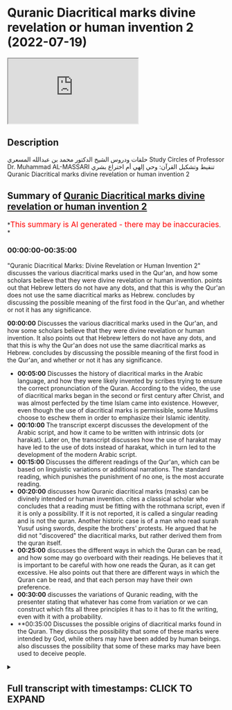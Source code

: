 # Quranic Diacritical marks divine revelation or human invention 2 (2022-07-19)

<iframe loading='lazy' allow='autoplay' src='https://www.youtube.com/embed/V5VUEi_us-c'></iframe>

## Description

حلقات ودروس الشيخ الدكتور محمد بن عبدالله المسعري
Study Circles of Professor Dr. Muhammad AL-MASSARI
تنقيط وتشكيل القرآن: وحي إلهي أم اختراع بشري
Quranic Diacritical marks divine revelation or human invention 2

## Summary of [Quranic Diacritical marks divine revelation or human invention 2](https://www.youtube.com/watch?v=V5VUEi_us-c)

*<span style="color:red; font-size:125%">This summary is AI generated - there may be inaccuracies</span>. *

### <a onclick="modifyYTiframeseektime('0')">00:00:00-00:35:00</a>

 "Quranic Diacritical Marks: Divine Revelation or Human Invention 2" discusses the various diacritical marks used in the Qur'an, and how some scholars believe that they were divine revelation or human invention.  points out that Hebrew letters do not have any dots, and that this is why the Qur'an does not use the same diacritical marks as Hebrew.  concludes by discussing the possible meaning of the first food in the Qur'an, and whether or not it has any significance.

**<a onclick="modifyYTiframeseektime('0')">00:00:00</a>** Discusses the various diacritical marks used in the Qur'an, and how some scholars believe that they were divine revelation or human invention. It also points out that Hebrew letters do not have any dots, and that this is why the Qur'an does not use the same diacritical marks as Hebrew.  concludes by discussing the possible meaning of the first food in the Qur'an, and whether or not it has any significance.

* **<a onclick="modifyYTiframeseektime('300')">00:05:00</a>** Discusses the history of diacritical marks in the Arabic language, and how they were likely invented by scribes trying to ensure the correct pronunciation of the Quran. According to the video, the use of diacritical marks began in the second or first century after Christ, and was almost perfected by the time Islam came into existence. However, even though the use of diacritical marks is permissible, some Muslims choose to eschew them in order to emphasize their Islamic identity.
* **<a onclick="modifyYTiframeseektime('600')">00:10:00</a>** The transcript excerpt discusses the development of the Arabic script, and how it came to be written with intrinsic dots (or harakat). Later on, the transcript discusses how the use of harakat may have led to the use of dots instead of harakat, which in turn led to the development of the modern Arabic script.
* **<a onclick="modifyYTiframeseektime('900')">00:15:00</a>** Discusses the different readings of the Qur'an, which can be based on linguistic variations or additional narrations. The standard reading, which punishes the punishment of no one, is the most accurate reading.
* **<a onclick="modifyYTiframeseektime('1200')">00:20:00</a>** discusses how Quranic diacritical marks (masks) can be divinely intended or human invention.  cites a classical scholar who concludes that a reading must be fitting with the rothmana script, even if it is only a possibility. If it is not reported, it is called a singular reading and is not the quran. Another historic case is of a man who read surah Yusuf using swords, despite the brothers' protests. He argued that he did not "discovered" the diacritical marks, but rather derived them from the quran itself.
* **<a onclick="modifyYTiframeseektime('1500')">00:25:00</a>** discusses the different ways in which the Quran can be read, and how some may go overboard with their readings. He believes that it is important to be careful with how one reads the Quran, as it can get excessive. He also points out that there are different ways in which the Quran can be read, and that each person may have their own preference.
* **<a onclick="modifyYTiframeseektime('1800')">00:30:00</a>** discusses the variations of Quranic reading, with the presenter stating that whatever has come from variation or we can construct which fits all three principles it has to it has to fit the writing, even with it with a probability.
* **<a onclick="modifyYTiframeseektime('2100')">00:35:00</a> Discusses the possible origins of diacritical marks found in the Quran. They discuss the possibility that some of these marks were intended by God, while others may have been added by human beings. also discusses the possibility that some of these marks may have been used to deceive people.

<details><summary><h2>Full transcript with timestamps: CLICK TO EXPAND</h2></summary>

<a onclick="modifyYTiframeseektime('0')">0:00:00</a> Music  
<a onclick="modifyYTiframeseektime('25')">0:00:25</a> all in a place where it shows you here  
<a onclick="modifyYTiframeseektime('26')">0:00:26</a> you may doubt if so if that caligra is  
<a onclick="modifyYTiframeseektime('28')">0:00:28</a> not good they're writing you may say  
<a onclick="modifyYTiframeseektime('29')">0:00:29</a> it's malu whatever after that  
<a onclick="modifyYTiframeseektime('31')">0:00:31</a> it comes you are just a human like us  
<a onclick="modifyYTiframeseektime('35')">0:00:35</a> doesn't make any sense malu will incline  
<a onclick="modifyYTiframeseektime('37')">0:00:37</a> no no they said kalu it must be kalu you  
<a onclick="modifyYTiframeseektime('40')">0:00:40</a> see what i mean but if you do it in one  
<a onclick="modifyYTiframeseektime('42')">0:00:42</a> by one  
<a onclick="modifyYTiframeseektime('44')">0:00:44</a> is unstable so those who doubted or  
<a onclick="modifyYTiframeseektime('47')">0:00:47</a> regarded as a doubtful point i would say  
<a onclick="modifyYTiframeseektime('49')">0:00:49</a> look at it from both angles  
<a onclick="modifyYTiframeseektime('52')">0:00:52</a> or all angles you will see it is more  
<a onclick="modifyYTiframeseektime('54')">0:00:54</a> supportive for the divine origin or  
<a onclick="modifyYTiframeseektime('56')">0:00:56</a> maybe a corroborated much more than from  
<a onclick="modifyYTiframeseektime('58')">0:00:58</a> the other side for the other side from  
<a onclick="modifyYTiframeseektime('60')">0:01:00</a> muhammad or from the subconscious or  
<a onclick="modifyYTiframeseektime('62')">0:01:02</a> from the devil does not make any sense  
<a onclick="modifyYTiframeseektime('66')">0:01:06</a> does not make any any any sense because  
<a onclick="modifyYTiframeseektime('68')">0:01:08</a> of these entities they're not capable of  
<a onclick="modifyYTiframeseektime('71')">0:01:11</a> having all of these capabilities by  
<a onclick="modifyYTiframeseektime('72')">0:01:12</a> necessity by definition otherwise unless  
<a onclick="modifyYTiframeseektime('75')">0:01:15</a> we unless we can ask by the way this is  
<a onclick="modifyYTiframeseektime('77')">0:01:17</a> a theory that is a is a degradation by  
<a onclick="modifyYTiframeseektime('79')">0:01:19</a> the devil is widespread in some  
<a onclick="modifyYTiframeseektime('81')">0:01:21</a> christian scholar and is very famously  
<a onclick="modifyYTiframeseektime('83')">0:01:23</a> attributed in recent times to the  
<a onclick="modifyYTiframeseektime('85')">0:01:25</a> grandfather of the bush  
<a onclick="modifyYTiframeseektime('87')">0:01:27</a> i said if but if the devil is capable of  
<a onclick="modifyYTiframeseektime('90')">0:01:30</a> such such a thing that he has divine  
<a onclick="modifyYTiframeseektime('92')">0:01:32</a> powers then we are back to the uh to the  
<a onclick="modifyYTiframeseektime('95')">0:01:35</a> marconi or marshawn and heresy that that  
<a onclick="modifyYTiframeseektime('99')">0:01:39</a> god has has to appease the devil by  
<a onclick="modifyYTiframeseektime('101')">0:01:41</a> sacrifices on sun is an equal power to  
<a onclick="modifyYTiframeseektime('103')">0:01:43</a> god well we are out of monetism into  
<a onclick="modifyYTiframeseektime('105')">0:01:45</a> dualism and then we have to refute that  
<a onclick="modifyYTiframeseektime('107')">0:01:47</a> obviously on absolutely national russian  
<a onclick="modifyYTiframeseektime('109')">0:01:49</a> grounds so it it leads to its  
<a onclick="modifyYTiframeseektime('111')">0:01:51</a> contradiction and never-ending problems  
<a onclick="modifyYTiframeseektime('114')">0:01:54</a> you so you try to solve the problem  
<a onclick="modifyYTiframeseektime('115')">0:01:55</a> muhammad  
<a onclick="modifyYTiframeseektime('116')">0:01:56</a> for the grandfather of bush by going and  
<a onclick="modifyYTiframeseektime('119')">0:01:59</a> making a problem for the whole  
<a onclick="modifyYTiframeseektime('121')">0:02:01</a> reality and existence but by making a  
<a onclick="modifyYTiframeseektime('124')">0:02:04</a> devil which is equal in power to allah  
<a onclick="modifyYTiframeseektime('128')">0:02:08</a> manifestly observed  
<a onclick="modifyYTiframeseektime('129')">0:02:09</a> which has been obviously designed by  
<a onclick="modifyYTiframeseektime('131')">0:02:11</a> christians since every time she consists  
<a onclick="modifyYTiframeseektime('133')">0:02:13</a> rationally impossible cannot be  
<a onclick="modifyYTiframeseektime('134')">0:02:14</a> conceived  
<a onclick="modifyYTiframeseektime('136')">0:02:16</a> and that's the reason they gave up the  
<a onclick="modifyYTiframeseektime('138')">0:02:18</a> theory for that and  
<a onclick="modifyYTiframeseektime('139')">0:02:19</a> they claimed that because of divine  
<a onclick="modifyYTiframeseektime('141')">0:02:21</a> justice they said there's a necessity to  
<a onclick="modifyYTiframeseektime('143')">0:02:23</a> shed blood to forgive the uh  
<a onclick="modifyYTiframeseektime('145')">0:02:25</a> and to overcome adaptation  
<a onclick="modifyYTiframeseektime('147')">0:02:27</a> not not because to obviously penetrate  
<a onclick="modifyYTiframeseektime('149')">0:02:29</a> the devil and each other all this is all  
<a onclick="modifyYTiframeseektime('151')">0:02:31</a> these inner views have been abolished  
<a onclick="modifyYTiframeseektime('153')">0:02:33</a> and gone because they are impossible  
<a onclick="modifyYTiframeseektime('154')">0:02:34</a> they are actually very contradictory  
<a onclick="modifyYTiframeseektime('157')">0:02:37</a> so i'm not arguing now for the divine  
<a onclick="modifyYTiframeseektime('160')">0:02:40</a> origin for not even  
<a onclick="modifyYTiframeseektime('162')">0:02:42</a> giving one hypothesis and the result and  
<a onclick="modifyYTiframeseektime('163')">0:02:43</a> they said feedback of the hypothesis to  
<a onclick="modifyYTiframeseektime('165')">0:02:45</a> the result and see if it works  
<a onclick="modifyYTiframeseektime('168')">0:02:48</a> in a coherent way so that is  
<a onclick="modifyYTiframeseektime('170')">0:02:50</a> the dotting of the letters  
<a onclick="modifyYTiframeseektime('173')">0:02:53</a> now  
<a onclick="modifyYTiframeseektime('174')">0:02:54</a> what what makes sense about these  
<a onclick="modifyYTiframeseektime('176')">0:02:56</a> various narratives say the first word  
<a onclick="modifyYTiframeseektime('179')">0:02:59</a> etc  
<a onclick="modifyYTiframeseektime('183')">0:03:03</a> and it seems to be from the context  
<a onclick="modifyYTiframeseektime('186')">0:03:06</a> it seems to be they mean tashkir  
<a onclick="modifyYTiframeseektime('191')">0:03:11</a> the reason for that most likely and  
<a onclick="modifyYTiframeseektime('193')">0:03:13</a> there's even a narration but i have to  
<a onclick="modifyYTiframeseektime('195')">0:03:15</a> verify it i did not study that issue at  
<a onclick="modifyYTiframeseektime('197')">0:03:17</a> that point specifically in much more  
<a onclick="modifyYTiframeseektime('199')">0:03:19</a> detail  
<a onclick="modifyYTiframeseektime('203')">0:03:23</a> but people who are concerned with these  
<a onclick="modifyYTiframeseektime('205')">0:03:25</a> studies should go back to it some  
<a onclick="modifyYTiframeseektime('207')">0:03:27</a> there's even some narration if i'm not  
<a onclick="modifyYTiframeseektime('209')">0:03:29</a> mistaken if i'm political i know don't  
<a onclick="modifyYTiframeseektime('211')">0:03:31</a> take me on that and that even obeying  
<a onclick="modifyYTiframeseektime('213')">0:03:33</a> the cow started doting the poor eye  
<a onclick="modifyYTiframeseektime('216')">0:03:36</a> what is the origin of that nothing  
<a onclick="modifyYTiframeseektime('219')">0:03:39</a> so again  
<a onclick="modifyYTiframeseektime('221')">0:03:41</a> there's no doubt  
<a onclick="modifyYTiframeseektime('224')">0:03:44</a> so we excluded the dots of the of the  
<a onclick="modifyYTiframeseektime('226')">0:03:46</a> letters we know what is that  
<a onclick="modifyYTiframeseektime('229')">0:03:49</a> so what's the meaning of the first food  
<a onclick="modifyYTiframeseektime('230')">0:03:50</a> in the quran  
<a onclick="modifyYTiframeseektime('231')">0:03:51</a> and possibly away in the club  
<a onclick="modifyYTiframeseektime('235')">0:03:55</a> i think people have overlooked  
<a onclick="modifyYTiframeseektime('238')">0:03:58</a> the following facts first of all  
<a onclick="modifyYTiframeseektime('241')">0:04:01</a> hebrew the letters do not have any dots  
<a onclick="modifyYTiframeseektime('243')">0:04:03</a> for their own they say so  
<a onclick="modifyYTiframeseektime('245')">0:04:05</a> so but they don't have tashki because  
<a onclick="modifyYTiframeseektime('247')">0:04:07</a> they don't have the small the short  
<a onclick="modifyYTiframeseektime('249')">0:04:09</a> vowels they have the long words like  
<a onclick="modifyYTiframeseektime('250')">0:04:10</a> arabic alif wow yeah the long ones  
<a onclick="modifyYTiframeseektime('254')">0:04:14</a> so you have mal but you have don't have  
<a onclick="modifyYTiframeseektime('256')">0:04:16</a> mal so if what you write in english m a  
<a onclick="modifyYTiframeseektime('259')">0:04:19</a> a l or a with a with a cross on top of  
<a onclick="modifyYTiframeseektime('262')">0:04:22</a> it in the case of phonetic writing  
<a onclick="modifyYTiframeseektime('264')">0:04:24</a> along a  
<a onclick="modifyYTiframeseektime('265')">0:04:25</a> the short a is not it's  
<a onclick="modifyYTiframeseektime('278')">0:04:38</a> we don't know what's it  
<a onclick="modifyYTiframeseektime('282')">0:04:42</a> and hebrew was protected over the  
<a onclick="modifyYTiframeseektime('284')">0:04:44</a> tradition already over centuries and  
<a onclick="modifyYTiframeseektime('286')">0:04:46</a> millennia  
<a onclick="modifyYTiframeseektime('288')">0:04:48</a> hopefully quite well and there's no  
<a onclick="modifyYTiframeseektime('290')">0:04:50</a> reason to doubt that has been protected  
<a onclick="modifyYTiframeseektime('291')">0:04:51</a> reasonably way over history but then  
<a onclick="modifyYTiframeseektime('295')">0:04:55</a> after the catastrophe over there being  
<a onclick="modifyYTiframeseektime('297')">0:04:57</a> expelled from palestine after the  
<a onclick="modifyYTiframeseektime('299')">0:04:59</a> rebellion of the balka and the time of  
<a onclick="modifyYTiframeseektime('301')">0:05:01</a> hadrian specifically but before that  
<a onclick="modifyYTiframeseektime('303')">0:05:03</a> especially in that one  
<a onclick="modifyYTiframeseektime('307')">0:05:07</a> they felt the need  
<a onclick="modifyYTiframeseektime('309')">0:05:09</a> even the catastrophe really in time of  
<a onclick="modifyYTiframeseektime('311')">0:05:11</a> the mukha nasa was not that because many  
<a onclick="modifyYTiframeseektime('313')">0:05:13</a> people remained in palestine and the one  
<a onclick="modifyYTiframeseektime('315')">0:05:15</a> went to and then uh taken by the boko  
<a onclick="modifyYTiframeseektime('317')">0:05:17</a> haram  
<a onclick="modifyYTiframeseektime('318')">0:05:18</a> sufficiently in number that they could  
<a onclick="modifyYTiframeseektime('320')">0:05:20</a> even keep the language and keep the  
<a onclick="modifyYTiframeseektime('322')">0:05:22</a> pronunciation correctly over time  
<a onclick="modifyYTiframeseektime('324')">0:05:24</a> but that one the scattering from the  
<a onclick="modifyYTiframeseektime('326')">0:05:26</a> destruction of from hadrian was so  
<a onclick="modifyYTiframeseektime('328')">0:05:28</a> massive and also the times have changed  
<a onclick="modifyYTiframeseektime('331')">0:05:31</a> so much and the overwhelming power of  
<a onclick="modifyYTiframeseektime('333')">0:05:33</a> the roman empire and also the spreading  
<a onclick="modifyYTiframeseektime('336')">0:05:36</a> of christianity all of these things in a  
<a onclick="modifyYTiframeseektime('338')">0:05:38</a> complicated way  
<a onclick="modifyYTiframeseektime('340')">0:05:40</a> is  
<a onclick="modifyYTiframeseektime('341')">0:05:41</a> move the the scribes to  
<a onclick="modifyYTiframeseektime('344')">0:05:44</a> try to invent something  
<a onclick="modifyYTiframeseektime('346')">0:05:46</a> to  
<a onclick="modifyYTiframeseektime('348')">0:05:48</a> to make sure that the pronunciation is  
<a onclick="modifyYTiframeseektime('350')">0:05:50</a> correct  
<a onclick="modifyYTiframeseektime('351')">0:05:51</a> and then they did that that skill was  
<a onclick="modifyYTiframeseektime('353')">0:05:53</a> done in form of dots you can check now  
<a onclick="modifyYTiframeseektime('355')">0:05:55</a> any any old testament  
<a onclick="modifyYTiframeseektime('357')">0:05:57</a> uh heavy old testament  
<a onclick="modifyYTiframeseektime('359')">0:05:59</a> and you will see beside the the known  
<a onclick="modifyYTiframeseektime('362')">0:06:02</a> hebrew letters we can check in the  
<a onclick="modifyYTiframeseektime('364')">0:06:04</a> internet how their shape  
<a onclick="modifyYTiframeseektime('366')">0:06:06</a> their appearance they have dots on top  
<a onclick="modifyYTiframeseektime('368')">0:06:08</a> of them and bottom of them etcetera two  
<a onclick="modifyYTiframeseektime('370')">0:06:10</a> dots one dot three dots up down in the  
<a onclick="modifyYTiframeseektime('372')">0:06:12</a> triangular form and so on  
<a onclick="modifyYTiframeseektime('374')">0:06:14</a> these are the tashkeel so that skill was  
<a onclick="modifyYTiframeseektime('377')">0:06:17</a> dotting  
<a onclick="modifyYTiframeseektime('379')">0:06:19</a> that if he was nothing  
<a onclick="modifyYTiframeseektime('383')">0:06:23</a> my hypothesis now which has to be enough  
<a onclick="modifyYTiframeseektime('385')">0:06:25</a> to do some historical scrutiny if the  
<a onclick="modifyYTiframeseektime('388')">0:06:28</a> narration that obamacare is the one who  
<a onclick="modifyYTiframeseektime('390')">0:06:30</a> first taught them was five  
<a onclick="modifyYTiframeseektime('393')">0:06:33</a> even if that's not the case  
<a onclick="modifyYTiframeseektime('398')">0:06:38</a> in the case of being the first to  
<a onclick="modifyYTiframeseektime('400')">0:06:40</a> dramatically some subject some cream  
<a onclick="modifyYTiframeseektime('404')">0:06:44</a> and there are some some stories about  
<a onclick="modifyYTiframeseektime('405')">0:06:45</a> the the forms of dragon from kabu she's  
<a onclick="modifyYTiframeseektime('408')">0:06:48</a> having this daughting and so on  
<a onclick="modifyYTiframeseektime('411')">0:06:51</a> away in the quran before he became  
<a onclick="modifyYTiframeseektime('413')">0:06:53</a> muslim he became after battle he did not  
<a onclick="modifyYTiframeseektime('415')">0:06:55</a> catch mother but he became muslim before  
<a onclick="modifyYTiframeseektime('418')">0:06:58</a> and became the my main quran  
<a onclick="modifyYTiframeseektime('423')">0:07:03</a> was a jewish scholar and he was a high  
<a onclick="modifyYTiframeseektime('425')">0:07:05</a> level of scholarship  
<a onclick="modifyYTiframeseektime('430')">0:07:10</a> at that time already the thing by the  
<a onclick="modifyYTiframeseektime('432')">0:07:12</a> way the the jews i just mentioned a few  
<a onclick="modifyYTiframeseektime('434')">0:07:14</a> minutes ago  
<a onclick="modifyYTiframeseektime('435')">0:07:15</a> started like say in the  
<a onclick="modifyYTiframeseektime('437')">0:07:17</a> second maybe first century after  
<a onclick="modifyYTiframeseektime('439')">0:07:19</a> christ's second century and was almost  
<a onclick="modifyYTiframeseektime('442')">0:07:22</a> perfected maybe 200 300 after christ so  
<a onclick="modifyYTiframeseektime('445')">0:07:25</a> when islam came it was perfect it was  
<a onclick="modifyYTiframeseektime('448')">0:07:28</a> established technology  
<a onclick="modifyYTiframeseektime('451')">0:07:31</a> and almost certainly  
<a onclick="modifyYTiframeseektime('454')">0:07:34</a> did  
<a onclick="modifyYTiframeseektime('456')">0:07:36</a> they they did master that like any other  
<a onclick="modifyYTiframeseektime('459')">0:07:39</a> uh or went through the jewish madras and  
<a onclick="modifyYTiframeseektime('462')">0:07:42</a> he definitely went through the joke with  
<a onclick="modifyYTiframeseektime('463')">0:07:43</a> us there's no doubt that he went through  
<a onclick="modifyYTiframeseektime('465')">0:07:45</a> that even as she delivered scholarship  
<a onclick="modifyYTiframeseektime('467')">0:07:47</a> there's no doubt  
<a onclick="modifyYTiframeseektime('471')">0:07:51</a> so if he is the one who started that  
<a onclick="modifyYTiframeseektime('473')">0:07:53</a> then he must have said oh  
<a onclick="modifyYTiframeseektime('476')">0:07:56</a> there may be some people who are not as  
<a onclick="modifyYTiframeseektime('478')">0:07:58</a> good in arabic and under and then the  
<a onclick="modifyYTiframeseektime('480')">0:08:00</a> probable pronunciation let me not at  
<a onclick="modifyYTiframeseektime('482')">0:08:02</a> least my copy so it is the proper  
<a onclick="modifyYTiframeseektime('484')">0:08:04</a> conversation as i heard and i received  
<a onclick="modifyYTiframeseektime('486')">0:08:06</a> from  
<a onclick="modifyYTiframeseektime('487')">0:08:07</a> and repeated to him  
<a onclick="modifyYTiframeseektime('489')">0:08:09</a> or at least the version i repeated him  
<a onclick="modifyYTiframeseektime('491')">0:08:11</a> so he dotted it in that sense  
<a onclick="modifyYTiframeseektime('493')">0:08:13</a> meaning tashkeen using dots  
<a onclick="modifyYTiframeseektime('496')">0:08:16</a> the hebrew styles  
<a onclick="modifyYTiframeseektime('499')">0:08:19</a> some people say you know it is actually  
<a onclick="modifyYTiframeseektime('500')">0:08:20</a> later  
<a onclick="modifyYTiframeseektime('501')">0:08:21</a> and also we have the problems that later  
<a onclick="modifyYTiframeseektime('504')">0:08:24</a> maybe  
<a onclick="modifyYTiframeseektime('512')">0:08:32</a> some people  
<a onclick="modifyYTiframeseektime('513')">0:08:33</a> obviously they're trying to attribute  
<a onclick="modifyYTiframeseektime('515')">0:08:35</a> some some  
<a onclick="modifyYTiframeseektime('516')">0:08:36</a> some virtues or judge who doesn't  
<a onclick="modifyYTiframeseektime('518')">0:08:38</a> deserve maybe he he tried to  
<a onclick="modifyYTiframeseektime('522')">0:08:42</a> to make his his  
<a onclick="modifyYTiframeseektime('523')">0:08:43</a> his image nicer by claiming  
<a onclick="modifyYTiframeseektime('526')">0:08:46</a> as we know all tires like look at that  
<a onclick="modifyYTiframeseektime('528')">0:08:48</a> time  
<a onclick="modifyYTiframeseektime('529')">0:08:49</a> attire  
<a onclick="modifyYTiframeseektime('530')">0:08:50</a> and that and the enemy of islam and  
<a onclick="modifyYTiframeseektime('532')">0:08:52</a> muslim like  
<a onclick="modifyYTiframeseektime('533')">0:08:53</a> establishing the  
<a onclick="modifyYTiframeseektime('534')">0:08:54</a> king fahad  
<a onclick="modifyYTiframeseektime('536')">0:08:56</a> quran center in madina which produces  
<a onclick="modifyYTiframeseektime('538')">0:08:58</a> and prince  
<a onclick="modifyYTiframeseektime('540')">0:09:00</a> the most marvelous and beautifully  
<a onclick="modifyYTiframeseektime('541')">0:09:01</a> printed quran  
<a onclick="modifyYTiframeseektime('543')">0:09:03</a> that does not mean  
<a onclick="modifyYTiframeseektime('544')">0:09:04</a> believes in the quran  
<a onclick="modifyYTiframeseektime('550')">0:09:10</a> you have to present yourself to the  
<a onclick="modifyYTiframeseektime('552')">0:09:12</a> public as a pious one answer and give  
<a onclick="modifyYTiframeseektime('554')">0:09:14</a> yourself some some some islamic color  
<a onclick="modifyYTiframeseektime('557')">0:09:17</a> even if you are a tyrant  
<a onclick="modifyYTiframeseektime('559')">0:09:19</a> yeah it's not to be excluded i wouldn't  
<a onclick="modifyYTiframeseektime('561')">0:09:21</a> regard it as a really a world shuttling  
<a onclick="modifyYTiframeseektime('563')">0:09:23</a> uh problem if the hajjaj also the one  
<a onclick="modifyYTiframeseektime('566')">0:09:26</a> who was started or tried to  
<a onclick="modifyYTiframeseektime('568')">0:09:28</a> to make doting universal  
<a onclick="modifyYTiframeseektime('571')">0:09:31</a> so what is meaning from that time  
<a onclick="modifyYTiframeseektime('574')">0:09:34</a> who died in the late time of mine like a  
<a onclick="modifyYTiframeseektime('576')">0:09:36</a> year 32 until the time this happened  
<a onclick="modifyYTiframeseektime('579')">0:09:39</a> after hajjaj like the year hundreds of  
<a onclick="modifyYTiframeseektime('581')">0:09:41</a> the 70 years what is the doting mean i  
<a onclick="modifyYTiframeseektime('584')">0:09:44</a> would say most likely it meaning dotting  
<a onclick="modifyYTiframeseektime('586')">0:09:46</a> tashkeel in form of dots most likely in  
<a onclick="modifyYTiframeseektime('588')">0:09:48</a> in imported from the jews which is  
<a onclick="modifyYTiframeseektime('590')">0:09:50</a> perfectly fine people have perfected a  
<a onclick="modifyYTiframeseektime('593')">0:09:53</a> technique  
<a onclick="modifyYTiframeseektime('594')">0:09:54</a> and the language is similar to arabic  
<a onclick="modifyYTiframeseektime('595')">0:09:55</a> and they don't have they have they have  
<a onclick="modifyYTiframeseektime('597')">0:09:57</a> the usual harakat or arabic they have  
<a onclick="modifyYTiframeseektime('600')">0:10:00</a> them  
<a onclick="modifyYTiframeseektime('602')">0:10:02</a> unfortunately or maybe fortunately they  
<a onclick="modifyYTiframeseektime('604')">0:10:04</a> don't have these uh these uh these uh  
<a onclick="modifyYTiframeseektime('607')">0:10:07</a> that that's essentially what we have in  
<a onclick="modifyYTiframeseektime('609')">0:10:09</a> english uh we have in english a little  
<a onclick="modifyYTiframeseektime('611')">0:10:11</a> bit more we have the light a  
<a onclick="modifyYTiframeseektime('613')">0:10:13</a> men  
<a onclick="modifyYTiframeseektime('614')">0:10:14</a> we have men we have men we have man we  
<a onclick="modifyYTiframeseektime('616')">0:10:16</a> have one  
<a onclick="modifyYTiframeseektime('630')">0:10:30</a> may have something like that but anyway  
<a onclick="modifyYTiframeseektime('632')">0:10:32</a> at that time  
<a onclick="modifyYTiframeseektime('633')">0:10:33</a> they have  
<a onclick="modifyYTiframeseektime('634')">0:10:34</a> essentially the same tashkeep  
<a onclick="modifyYTiframeseektime('636')">0:10:36</a> either  
<a onclick="modifyYTiframeseektime('639')">0:10:39</a> the main castle although some  
<a onclick="modifyYTiframeseektime('641')">0:10:41</a> pronunciation and some tribes sometimes  
<a onclick="modifyYTiframeseektime('643')">0:10:43</a> make a difference between the main  
<a onclick="modifyYTiframeseektime('645')">0:10:45</a> customer and the half kaswa like men and  
<a onclick="modifyYTiframeseektime('647')">0:10:47</a> men or something like that but this is a  
<a onclick="modifyYTiframeseektime('649')">0:10:49</a> minor value and this is you see also in  
<a onclick="modifyYTiframeseektime('651')">0:10:51</a> the quran reading in the alif we have  
<a onclick="modifyYTiframeseektime('654')">0:10:54</a> for example uh  
<a onclick="modifyYTiframeseektime('656')">0:10:56</a> you have in the reading of verse you  
<a onclick="modifyYTiframeseektime('657')">0:10:57</a> have for example you have for example uh  
<a onclick="modifyYTiframeseektime('660')">0:11:00</a> in places uh you say for example  
<a onclick="modifyYTiframeseektime('663')">0:11:03</a> and have some reading about things  
<a onclick="modifyYTiframeseektime('665')">0:11:05</a> somebody somebody didn't go over the  
<a onclick="modifyYTiframeseektime('667')">0:11:07</a> quran say  
<a onclick="modifyYTiframeseektime('668')">0:11:08</a> with an inclination to move to the  
<a onclick="modifyYTiframeseektime('671')">0:11:11</a> something like that but this is mine  
<a onclick="modifyYTiframeseektime('673')">0:11:13</a> obviously i guess it's just minor  
<a onclick="modifyYTiframeseektime('675')">0:11:15</a> phonetical pronunciation the main  
<a onclick="modifyYTiframeseektime('677')">0:11:17</a> phonetic one in arabic essentially  
<a onclick="modifyYTiframeseektime('682')">0:11:22</a> that's it and the same in hebrew so it  
<a onclick="modifyYTiframeseektime('685')">0:11:25</a> is reasonable to import that and use it  
<a onclick="modifyYTiframeseektime('687')">0:11:27</a> but then  
<a onclick="modifyYTiframeseektime('688')">0:11:28</a> there's a problem with the arabic  
<a onclick="modifyYTiframeseektime('690')">0:11:30</a> writing with the dots the intrinsic dots  
<a onclick="modifyYTiframeseektime('692')">0:11:32</a> of this called the intrinsic dots of the  
<a onclick="modifyYTiframeseektime('695')">0:11:35</a> of the characters  
<a onclick="modifyYTiframeseektime('699')">0:11:39</a> it could mix up with these dots so what  
<a onclick="modifyYTiframeseektime('701')">0:11:41</a> to do what to do  
<a onclick="modifyYTiframeseektime('706')">0:11:46</a> people later i don't know how the  
<a onclick="modifyYTiframeseektime('708')">0:11:48</a> transition happened we have i don't  
<a onclick="modifyYTiframeseektime('710')">0:11:50</a> think there's any historical things  
<a onclick="modifyYTiframeseektime('711')">0:11:51</a> about that mostly they say okay  
<a onclick="modifyYTiframeseektime('713')">0:11:53</a> this will confuse you the daughter in  
<a onclick="modifyYTiframeseektime('715')">0:11:55</a> the heart so what to do instead of two  
<a onclick="modifyYTiframeseektime('717')">0:11:57</a> dots on top of something we connect the  
<a onclick="modifyYTiframeseektime('719')">0:11:59</a> two dots and they're like a slash that's  
<a onclick="modifyYTiframeseektime('721')">0:12:01</a> what we've had  
<a onclick="modifyYTiframeseektime('722')">0:12:02</a> and three dots which will move with a  
<a onclick="modifyYTiframeseektime('724')">0:12:04</a> bomb we make it like a like a uh  
<a onclick="modifyYTiframeseektime('727')">0:12:07</a> like a hat or then turn it later into a  
<a onclick="modifyYTiframeseektime('730')">0:12:10</a> wall and so on so they change the form  
<a onclick="modifyYTiframeseektime('732')">0:12:12</a> from the dots into the harakat we have  
<a onclick="modifyYTiframeseektime('735')">0:12:15</a> now  
<a onclick="modifyYTiframeseektime('736')">0:12:16</a> and possibly made they abolish the three  
<a onclick="modifyYTiframeseektime('738')">0:12:18</a> dots and they instead substituted a wall  
<a onclick="modifyYTiframeseektime('740')">0:12:20</a> for a small wall and things like that  
<a onclick="modifyYTiframeseektime('743')">0:12:23</a> that was a transition later because it  
<a onclick="modifyYTiframeseektime('745')">0:12:25</a> turns out to be it is for  
<a onclick="modifyYTiframeseektime('748')">0:12:28</a> you for remember that in the uh starting  
<a onclick="modifyYTiframeseektime('750')">0:12:30</a> the year 60 70 80 most muslims are now  
<a onclick="modifyYTiframeseektime('753')">0:12:33</a> known arabs and they are in arabic a  
<a onclick="modifyYTiframeseektime('755')">0:12:35</a> second language  
<a onclick="modifyYTiframeseektime('756')">0:12:36</a> and uh and uh even the muslims of the  
<a onclick="modifyYTiframeseektime('759')">0:12:39</a> north outside arabia are nabat and  
<a onclick="modifyYTiframeseektime('761')">0:12:41</a> nabata having actually even before  
<a onclick="modifyYTiframeseektime('763')">0:12:43</a> before islam yeah  
<a onclick="modifyYTiframeseektime('765')">0:12:45</a> a dialect which is not really high  
<a onclick="modifyYTiframeseektime('767')">0:12:47</a> arabic zero arabic and so on so you  
<a onclick="modifyYTiframeseektime('770')">0:12:50</a> cannot rely on on on the people's sense  
<a onclick="modifyYTiframeseektime('773')">0:12:53</a> and  
<a onclick="modifyYTiframeseektime('774')">0:12:54</a> and uh and the  
<a onclick="modifyYTiframeseektime('776')">0:12:56</a> mastery of arabic from birth on uh to  
<a onclick="modifyYTiframeseektime('778')">0:12:58</a> distinguish these things so you have you  
<a onclick="modifyYTiframeseektime('780')">0:13:00</a> have to adjust to this reality so i  
<a onclick="modifyYTiframeseektime('782')">0:13:02</a> think that's what the terms of these the  
<a onclick="modifyYTiframeseektime('784')">0:13:04</a> so the nothing mentioned  
<a onclick="modifyYTiframeseektime('786')">0:13:06</a> later i think it's the  
<a onclick="modifyYTiframeseektime('789')">0:13:09</a> most probable not with attitude but with  
<a onclick="modifyYTiframeseektime('791')">0:13:11</a> highest probability  
<a onclick="modifyYTiframeseektime('793')">0:13:13</a> that later dotting is almost certainly  
<a onclick="modifyYTiframeseektime('797')">0:13:17</a> related to tashkeel and the word dotting  
<a onclick="modifyYTiframeseektime('799')">0:13:19</a> is used because it was originally  
<a onclick="modifyYTiframeseektime('801')">0:13:21</a> imported  
<a onclick="modifyYTiframeseektime('802')">0:13:22</a> uh from hebrew  
<a onclick="modifyYTiframeseektime('804')">0:13:24</a> which has developed that into a high  
<a onclick="modifyYTiframeseektime('806')">0:13:26</a> level of sophistication which is no  
<a onclick="modifyYTiframeseektime('807')">0:13:27</a> problem  
<a onclick="modifyYTiframeseektime('811')">0:13:31</a> from people  
<a onclick="modifyYTiframeseektime('812')">0:13:32</a> who have  
<a onclick="modifyYTiframeseektime('830')">0:13:50</a> and that place is not the high arabic  
<a onclick="modifyYTiframeseektime('831')">0:13:51</a> place  
<a onclick="modifyYTiframeseektime('833')">0:13:53</a> the  
<a onclick="modifyYTiframeseektime('834')">0:13:54</a> more high arabic would have been south  
<a onclick="modifyYTiframeseektime('836')">0:13:56</a> arabia  
<a onclick="modifyYTiframeseektime('837')">0:13:57</a> the so-called muslim  
<a onclick="modifyYTiframeseektime('840')">0:14:00</a> script i can't put you down with some  
<a onclick="modifyYTiframeseektime('842')">0:14:02</a> some examples  
<a onclick="modifyYTiframeseektime('843')">0:14:03</a> which has nothing to do with no shame  
<a onclick="modifyYTiframeseektime('845')">0:14:05</a> you cannot recognize because most of you  
<a onclick="modifyYTiframeseektime('847')">0:14:07</a> have studied quran in madras and so on  
<a onclick="modifyYTiframeseektime('850')">0:14:10</a> you recognize the arabic shape these are  
<a onclick="modifyYTiframeseektime('852')">0:14:12</a> completely different shapes a similar  
<a onclick="modifyYTiframeseektime('854')">0:14:14</a> movement for ethiopian and and african  
<a onclick="modifyYTiframeseektime('856')">0:14:16</a> shapes and things like that but that  
<a onclick="modifyYTiframeseektime('859')">0:14:19</a> they did not for reason allah knows  
<a onclick="modifyYTiframeseektime('861')">0:14:21</a> better maybe part of the miracle in the  
<a onclick="modifyYTiframeseektime('863')">0:14:23</a> quran they did not import although there  
<a onclick="modifyYTiframeseektime('865')">0:14:25</a> is a closure to be hacked to the higher  
<a onclick="modifyYTiframeseektime('867')">0:14:27</a> arabic although it's another variation  
<a onclick="modifyYTiframeseektime('872')">0:14:32</a> but somehow  
<a onclick="modifyYTiframeseektime('875')">0:14:35</a> and syriac although it is far away from  
<a onclick="modifyYTiframeseektime('877')">0:14:37</a> arabic than the south arabic  
<a onclick="modifyYTiframeseektime('880')">0:14:40</a> of hemia and so on yes the old arabic  
<a onclick="modifyYTiframeseektime('882')">0:14:42</a> mohamed may be far away but  
<a onclick="modifyYTiframeseektime('884')">0:14:44</a> at the time before like the same time or  
<a onclick="modifyYTiframeseektime('886')">0:14:46</a> the arabic script was developed like  
<a onclick="modifyYTiframeseektime('888')">0:14:48</a> let's say three centuries two centuries  
<a onclick="modifyYTiframeseektime('890')">0:14:50</a> four centuries before islam  
<a onclick="modifyYTiframeseektime('893')">0:14:53</a> the south was speaking essentially the  
<a onclick="modifyYTiframeseektime('894')">0:14:54</a> arabic of the north with some variation  
<a onclick="modifyYTiframeseektime('897')">0:14:57</a> and  
<a onclick="modifyYTiframeseektime('898')">0:14:58</a> a and modification like instead of  
<a onclick="modifyYTiframeseektime('900')">0:15:00</a> bakara they say  
<a onclick="modifyYTiframeseektime('901')">0:15:01</a> things like that but there's very little  
<a onclick="modifyYTiframeseektime('903')">0:15:03</a> modification  
<a onclick="modifyYTiframeseektime('905')">0:15:05</a> and we don't have any report that the  
<a onclick="modifyYTiframeseektime('907')">0:15:07</a> sahaba there were other people going to  
<a onclick="modifyYTiframeseektime('909')">0:15:09</a> the yemen or the people coming from  
<a onclick="modifyYTiframeseektime('910')">0:15:10</a> yemen to madina and going to sham for  
<a onclick="modifyYTiframeseektime('912')">0:15:12</a> fighting had any difficulty  
<a onclick="modifyYTiframeseektime('914')">0:15:14</a> communicating with the people of the  
<a onclick="modifyYTiframeseektime('915')">0:15:15</a> north of any significance yeah there  
<a onclick="modifyYTiframeseektime('917')">0:15:17</a> were variations and variations of of  
<a onclick="modifyYTiframeseektime('921')">0:15:21</a> of of  
<a onclick="modifyYTiframeseektime('922')">0:15:22</a> the alex and so on but not to the  
<a onclick="modifyYTiframeseektime('924')">0:15:24</a> extreme i think the variation with here  
<a onclick="modifyYTiframeseektime('926')">0:15:26</a> and about is bigger  
<a onclick="modifyYTiframeseektime('928')">0:15:28</a> so somehow  
<a onclick="modifyYTiframeseektime('930')">0:15:30</a> the script of hera is the one who was  
<a onclick="modifyYTiframeseektime('932')">0:15:32</a> imported to makkah and the one which is  
<a onclick="modifyYTiframeseektime('934')">0:15:34</a> the quran came down with it not the one  
<a onclick="modifyYTiframeseektime('938')">0:15:38</a> for wisdom of allah we don't know maybe  
<a onclick="modifyYTiframeseektime('940')">0:15:40</a> something miraculous behind the scene  
<a onclick="modifyYTiframeseektime('942')">0:15:42</a> something metaphysical which we we  
<a onclick="modifyYTiframeseektime('944')">0:15:44</a> we can only see the physical side of it  
<a onclick="modifyYTiframeseektime('946')">0:15:46</a> in the development  
<a onclick="modifyYTiframeseektime('948')">0:15:48</a> if you look at the muslims maybe it's  
<a onclick="modifyYTiframeseektime('949')">0:15:49</a> not it does not  
<a onclick="modifyYTiframeseektime('952')">0:15:52</a> adjust very well for the quranic  
<a onclick="modifyYTiframeseektime('954')">0:15:54</a> revolution we don't know this is purely  
<a onclick="modifyYTiframeseektime('956')">0:15:56</a> speculative  
<a onclick="modifyYTiframeseektime('957')">0:15:57</a> but here i think adjust very nicely  
<a onclick="modifyYTiframeseektime('959')">0:15:59</a> especially with this the intrinsic  
<a onclick="modifyYTiframeseektime('961')">0:16:01</a> dotting of the letters and the lack of  
<a onclick="modifyYTiframeseektime('963')">0:16:03</a> test  
<a onclick="modifyYTiframeseektime('965')">0:16:05</a> now  
<a onclick="modifyYTiframeseektime('969')">0:16:09</a> is the problem  
<a onclick="modifyYTiframeseektime('970')">0:16:10</a> but this again is really not a problem  
<a onclick="modifyYTiframeseektime('973')">0:16:13</a> it may be a problem which comes to the  
<a onclick="modifyYTiframeseektime('975')">0:16:15</a> arab to the end of the words  
<a onclick="modifyYTiframeseektime('977')">0:16:17</a> internally the internal part of the  
<a onclick="modifyYTiframeseektime('979')">0:16:19</a> world is not a problem like for example  
<a onclick="modifyYTiframeseektime('981')">0:16:21</a> uh let's say florida well fajr while  
<a onclick="modifyYTiframeseektime('984')">0:16:24</a> they are in asheville  
<a onclick="modifyYTiframeseektime('986')">0:16:26</a> you can read and water while winter  
<a onclick="modifyYTiframeseektime('989')">0:16:29</a> water with fatiha or winter it's too  
<a onclick="modifyYTiframeseektime('991')">0:16:31</a> very linguistic variation of water  
<a onclick="modifyYTiframeseektime('993')">0:16:33</a> meaning  
<a onclick="modifyYTiframeseektime('994')">0:16:34</a> odd instead of odan even or waiter is  
<a onclick="modifyYTiframeseektime('996')">0:16:36</a> odd or single and the uh and even is  
<a onclick="modifyYTiframeseektime('1000')">0:16:40</a> whatever shepherd  
<a onclick="modifyYTiframeseektime('1002')">0:16:42</a> is is  
<a onclick="modifyYTiframeseektime('1003')">0:16:43</a> uh  
<a onclick="modifyYTiframeseektime('1004')">0:16:44</a> is even  
<a onclick="modifyYTiframeseektime('1009')">0:16:49</a> okay so what our winter doesn't make any  
<a onclick="modifyYTiframeseektime('1012')">0:16:52</a> difference the question is that at the  
<a onclick="modifyYTiframeseektime('1014')">0:16:54</a> end of the words it may affect  
<a onclick="modifyYTiframeseektime('1017')">0:16:57</a> the alap  
<a onclick="modifyYTiframeseektime('1019')">0:16:59</a> is it is it an is it an is it is it is  
<a onclick="modifyYTiframeseektime('1023')">0:17:03</a> it nominative is it accusative is it  
<a onclick="modifyYTiframeseektime('1025')">0:17:05</a> that if it is degenerative and may  
<a onclick="modifyYTiframeseektime('1027')">0:17:07</a> affect the meaning  
<a onclick="modifyYTiframeseektime('1029')">0:17:09</a> but look at it in all places the quran  
<a onclick="modifyYTiframeseektime('1031')">0:17:11</a> the various places of possibility  
<a onclick="modifyYTiframeseektime('1035')">0:17:15</a> the same life with the influencing  
<a onclick="modifyYTiframeseektime('1037')">0:17:17</a> daughter if you go there and change the  
<a onclick="modifyYTiframeseektime('1038')">0:17:18</a> air up  
<a onclick="modifyYTiframeseektime('1039')">0:17:19</a> either you get utter nonsense or you get  
<a onclick="modifyYTiframeseektime('1042')">0:17:22</a> another variation of the meaning which  
<a onclick="modifyYTiframeseektime('1043')">0:17:23</a> may make sense let me give you another  
<a onclick="modifyYTiframeseektime('1045')">0:17:25</a> aspect  
<a onclick="modifyYTiframeseektime('1046')">0:17:26</a> and who said that the the if the quran  
<a onclick="modifyYTiframeseektime('1049')">0:17:29</a> is a revelation that allah is not  
<a onclick="modifyYTiframeseektime('1050')">0:17:30</a> capable of allowing these two readings  
<a onclick="modifyYTiframeseektime('1052')">0:17:32</a> so you have two possible readings  
<a onclick="modifyYTiframeseektime('1055')">0:17:35</a> and also possible meanings  
<a onclick="modifyYTiframeseektime('1058')">0:17:38</a> so one  
<a onclick="modifyYTiframeseektime('1060')">0:17:40</a> one apparently sentence  
<a onclick="modifyYTiframeseektime('1062')">0:17:42</a> gives you two aspects of a certain more  
<a onclick="modifyYTiframeseektime('1064')">0:17:44</a> complex reality yeah wouldn't that be by  
<a onclick="modifyYTiframeseektime('1067')">0:17:47</a> the water  
<a onclick="modifyYTiframeseektime('1068')">0:17:48</a> the additional narrations or the  
<a onclick="modifyYTiframeseektime('1070')">0:17:50</a> additional um  
<a onclick="modifyYTiframeseektime('1072')">0:17:52</a> recitations wouldn't they be  
<a onclick="modifyYTiframeseektime('1074')">0:17:54</a> transmitted through the water  
<a onclick="modifyYTiframeseektime('1077')">0:17:57</a> leave the and now i'm just saying  
<a onclick="modifyYTiframeseektime('1078')">0:17:58</a> if it is exist let's just just make it  
<a onclick="modifyYTiframeseektime('1081')">0:18:01</a> purely if it exists it exists we have we  
<a onclick="modifyYTiframeseektime('1084')">0:18:04</a> have various readers for example certain  
<a onclick="modifyYTiframeseektime('1086')">0:18:06</a> places where they have variation they  
<a onclick="modifyYTiframeseektime('1087')">0:18:07</a> can water all winter this is narrated  
<a onclick="modifyYTiframeseektime('1091')">0:18:11</a> but all of them say one week  
<a onclick="modifyYTiframeseektime('1105')">0:18:25</a> and interestingly  
<a onclick="modifyYTiframeseektime('1106')">0:18:26</a> another  
<a onclick="modifyYTiframeseektime('1118')">0:18:38</a> the other reading possible reading  
<a onclick="modifyYTiframeseektime('1119')">0:18:39</a> linguistically by another tashkeel is  
<a onclick="modifyYTiframeseektime('1121')">0:18:41</a> that  
<a onclick="modifyYTiframeseektime('1124')">0:18:44</a> as in apostle nobody will be punished as  
<a onclick="modifyYTiframeseektime('1126')">0:18:46</a> his punishment  
<a onclick="modifyYTiframeseektime('1128')">0:18:48</a> meaning the kafir and the general  
<a onclick="modifyYTiframeseektime('1130')">0:18:50</a> reading of all the readers  
<a onclick="modifyYTiframeseektime('1134')">0:18:54</a> nobody  
<a onclick="modifyYTiframeseektime('1142')">0:19:02</a> the other one  
<a onclick="modifyYTiframeseektime('1144')">0:19:04</a> nobody will be punished like his  
<a onclick="modifyYTiframeseektime('1145')">0:19:05</a> punishment for the one who is being  
<a onclick="modifyYTiframeseektime('1146')">0:19:06</a> punished  
<a onclick="modifyYTiframeseektime('1147')">0:19:07</a> the second one has been narrated by  
<a onclick="modifyYTiframeseektime('1149')">0:19:09</a> nobody said it could have made a perfect  
<a onclick="modifyYTiframeseektime('1152')">0:19:12</a> meaning but i will never read with that  
<a onclick="modifyYTiframeseektime('1154')">0:19:14</a> because i have not don't receive it from  
<a onclick="modifyYTiframeseektime('1156')">0:19:16</a> and nobody has read with that because  
<a onclick="modifyYTiframeseektime('1158')">0:19:18</a> quran is being by narration not by by  
<a onclick="modifyYTiframeseektime('1161')">0:19:21</a> just linguistic possibility  
<a onclick="modifyYTiframeseektime('1163')">0:19:23</a> that's what i said  
<a onclick="modifyYTiframeseektime('1166')">0:19:26</a> in that case the first reading which is  
<a onclick="modifyYTiframeseektime('1168')">0:19:28</a> the standard reading  
<a onclick="modifyYTiframeseektime('1174')">0:19:34</a> will punish punishment which nobody  
<a onclick="modifyYTiframeseektime('1176')">0:19:36</a> can't punish like him it's clear they  
<a onclick="modifyYTiframeseektime('1178')">0:19:38</a> correctly benefit the reason nobody  
<a onclick="modifyYTiframeseektime('1179')">0:19:39</a> can't punish cycle of iran and nobody  
<a onclick="modifyYTiframeseektime('1181')">0:19:41</a> can tie down like a lot  
<a onclick="modifyYTiframeseektime('1184')">0:19:44</a> the other reading does not does not add  
<a onclick="modifyYTiframeseektime('1187')">0:19:47</a> any really  
<a onclick="modifyYTiframeseektime('1189')">0:19:49</a> so nobody narrated it for example but  
<a onclick="modifyYTiframeseektime('1194')">0:19:54</a> if you if you read it or you by mistake  
<a onclick="modifyYTiframeseektime('1197')">0:19:57</a> you read it and so on you still haven't  
<a onclick="modifyYTiframeseektime('1199')">0:19:59</a> have a good meaning for it  
<a onclick="modifyYTiframeseektime('1201')">0:20:01</a> that the kafir would be punished the  
<a onclick="modifyYTiframeseektime('1202')">0:20:02</a> punishment which nobody would vanish  
<a onclick="modifyYTiframeseektime('1204')">0:20:04</a> like him yeah because the one who  
<a onclick="modifyYTiframeseektime('1205')">0:20:05</a> punishing him is the one who punishes  
<a onclick="modifyYTiframeseektime('1207')">0:20:07</a> the punishment nobody will be able to  
<a onclick="modifyYTiframeseektime('1208')">0:20:08</a> punish but it is it doesn't add anything  
<a onclick="modifyYTiframeseektime('1211')">0:20:11</a> significant  
<a onclick="modifyYTiframeseektime('1212')">0:20:12</a> so we'll come to tawata now so even in  
<a onclick="modifyYTiframeseektime('1216')">0:20:16</a> that  
<a onclick="modifyYTiframeseektime('1219')">0:20:19</a> there's  
<a onclick="modifyYTiframeseektime('1220')">0:20:20</a> little doubt  
<a onclick="modifyYTiframeseektime('1222')">0:20:22</a> that even a variation there  
<a onclick="modifyYTiframeseektime('1224')">0:20:24</a> if it makes good sense and give another  
<a onclick="modifyYTiframeseektime('1226')">0:20:26</a> aspect of the meaning  
<a onclick="modifyYTiframeseektime('1228')">0:20:28</a> is  
<a onclick="modifyYTiframeseektime('1231')">0:20:31</a> can be assumed to be divinely intended  
<a onclick="modifyYTiframeseektime('1236')">0:20:36</a> okay  
<a onclick="modifyYTiframeseektime('1237')">0:20:37</a> so it is through the claim it is not  
<a onclick="modifyYTiframeseektime('1239')">0:20:39</a> called honor it is not the reveal it's a  
<a onclick="modifyYTiframeseektime('1240')">0:20:40</a> mistake it's to start with from  
<a onclick="modifyYTiframeseektime('1242')">0:20:42</a> philosophical and fundamental point of  
<a onclick="modifyYTiframeseektime('1244')">0:20:44</a> view  
<a onclick="modifyYTiframeseektime('1246')">0:20:46</a> now  
<a onclick="modifyYTiframeseektime('1247')">0:20:47</a> the other question that should i read  
<a onclick="modifyYTiframeseektime('1249')">0:20:49</a> that way should i use such a reading is  
<a onclick="modifyYTiframeseektime('1252')">0:20:52</a> that is that permissible from you such a  
<a onclick="modifyYTiframeseektime('1254')">0:20:54</a> reading  
<a onclick="modifyYTiframeseektime('1255')">0:20:55</a> and  
<a onclick="modifyYTiframeseektime('1256')">0:20:56</a> and uh  
<a onclick="modifyYTiframeseektime('1257')">0:20:57</a> and uh  
<a onclick="modifyYTiframeseektime('1258')">0:20:58</a> attributed to a quran  
<a onclick="modifyYTiframeseektime('1260')">0:21:00</a> i would i would uh hold the whole this  
<a onclick="modifyYTiframeseektime('1263')">0:21:03</a> time because they the classical scholar  
<a onclick="modifyYTiframeseektime('1265')">0:21:05</a> said for a reading to be a permissible  
<a onclick="modifyYTiframeseektime('1267')">0:21:07</a> or acceptable as a quran is that it has  
<a onclick="modifyYTiframeseektime('1269')">0:21:09</a> to be  
<a onclick="modifyYTiframeseektime('1270')">0:21:10</a> fitting with the rothmania script even  
<a onclick="modifyYTiframeseektime('1274')">0:21:14</a> if only in a possibility like foreign  
<a onclick="modifyYTiframeseektime('1288')">0:21:28</a> say because the mad the the soft letters  
<a onclick="modifyYTiframeseektime('1291')">0:21:31</a> in arabic matters  
<a onclick="modifyYTiframeseektime('1293')">0:21:33</a> you you can be  
<a onclick="modifyYTiframeseektime('1295')">0:21:35</a> easily ignored or this is clear even in  
<a onclick="modifyYTiframeseektime('1298')">0:21:38</a> the writing  
<a onclick="modifyYTiframeseektime('1300')">0:21:40</a> is i think as a rahman and nobody is a  
<a onclick="modifyYTiframeseektime('1302')">0:21:42</a> rahman  
<a onclick="modifyYTiframeseektime('1316')">0:21:56</a> is  
<a onclick="modifyYTiframeseektime('1322')">0:22:02</a> so the scholars conclude from that by  
<a onclick="modifyYTiframeseektime('1324')">0:22:04</a> necessity that  
<a onclick="modifyYTiframeseektime('1325')">0:22:05</a> you can add them and distract them if  
<a onclick="modifyYTiframeseektime('1328')">0:22:08</a> narrated they come and they will come to  
<a onclick="modifyYTiframeseektime('1329')">0:22:09</a> the second condition  
<a onclick="modifyYTiframeseektime('1330')">0:22:10</a> without uh  
<a onclick="modifyYTiframeseektime('1332')">0:22:12</a> being uh going out of south side of the  
<a onclick="modifyYTiframeseektime('1334')">0:22:14</a> quran  
<a onclick="modifyYTiframeseektime('1335')">0:22:15</a> that's what they mean  
<a onclick="modifyYTiframeseektime('1337')">0:22:17</a> there's a possibility that it fits the  
<a onclick="modifyYTiframeseektime('1338')">0:22:18</a> script because the script is having the  
<a onclick="modifyYTiframeseektime('1340')">0:22:20</a> possibility of against the destruction  
<a onclick="modifyYTiframeseektime('1342')">0:22:22</a> of the intrinsic dotting and the  
<a onclick="modifyYTiframeseektime('1344')">0:22:24</a> possibility of adding and substracting  
<a onclick="modifyYTiframeseektime('1346')">0:22:26</a> alif wow and yeah  
<a onclick="modifyYTiframeseektime('1349')">0:22:29</a> the the the soft ones the extension ones  
<a onclick="modifyYTiframeseektime('1352')">0:22:32</a> Music  
<a onclick="modifyYTiframeseektime('1355')">0:22:35</a> all right yeah there's no health there's  
<a onclick="modifyYTiframeseektime('1357')">0:22:37</a> nothing  
<a onclick="modifyYTiframeseektime('1358')">0:22:38</a> no rahim  
<a onclick="modifyYTiframeseektime('1362')">0:22:42</a> and so on  
<a onclick="modifyYTiframeseektime('1364')">0:22:44</a> so so that's the first condition second  
<a onclick="modifyYTiframeseektime('1366')">0:22:46</a> condition it has to be uh narrated  
<a onclick="modifyYTiframeseektime('1369')">0:22:49</a> it has been reported  
<a onclick="modifyYTiframeseektime('1372')">0:22:52</a> with a connected reliable it's not it is  
<a onclick="modifyYTiframeseektime('1375')">0:22:55</a> it has to it has to go all the way to  
<a onclick="modifyYTiframeseektime('1377')">0:22:57</a> the raft outside  
<a onclick="modifyYTiframeseektime('1379')">0:22:59</a> these are the condition for that for  
<a onclick="modifyYTiframeseektime('1381')">0:23:01</a> that  
<a onclick="modifyYTiframeseektime('1382')">0:23:02</a> so if it is not reported even if it fits  
<a onclick="modifyYTiframeseektime('1384')">0:23:04</a> throughout many uh  
<a onclick="modifyYTiframeseektime('1387')">0:23:07</a> uthmani uh writing  
<a onclick="modifyYTiframeseektime('1390')">0:23:10</a> alan  
<a onclick="modifyYTiframeseektime('1391')">0:23:11</a> then uh it is called singular reading  
<a onclick="modifyYTiframeseektime('1393')">0:23:13</a> and uh they regard it it's not the quran  
<a onclick="modifyYTiframeseektime('1396')">0:23:16</a> that's that's what they concluded and we  
<a onclick="modifyYTiframeseektime('1398')">0:23:18</a> have a historic case that in the in the  
<a onclick="modifyYTiframeseektime('1401')">0:23:21</a> fourth century a man called evil  
<a onclick="modifyYTiframeseektime('1404')">0:23:24</a> famous leader  
<a onclick="modifyYTiframeseektime('1406')">0:23:26</a> chose to read the surah in swords yusuf  
<a onclick="modifyYTiframeseektime('1409')">0:23:29</a> when the brothers reviews have left him  
<a onclick="modifyYTiframeseektime('1411')">0:23:31</a> and the quran says for namaste whether  
<a onclick="modifyYTiframeseektime('1414')">0:23:34</a> he come when he gave up that they would  
<a onclick="modifyYTiframeseektime('1415')">0:23:35</a> listen to them because they said please  
<a onclick="modifyYTiframeseektime('1417')">0:23:37</a> take one of us instead of you instead of  
<a onclick="modifyYTiframeseektime('1419')">0:23:39</a> beijing  
<a onclick="modifyYTiframeseektime('1420')">0:23:40</a> i mean take a take someone of us his  
<a onclick="modifyYTiframeseektime('1423')">0:23:43</a> father is an old man he will collapse he  
<a onclick="modifyYTiframeseektime('1425')">0:23:45</a> knows this girls this young boy is gone  
<a onclick="modifyYTiframeseektime('1427')">0:23:47</a> take one of us and said say how can i  
<a onclick="modifyYTiframeseektime('1429')">0:23:49</a> take anyone for they don't commit any  
<a onclick="modifyYTiframeseektime('1431')">0:23:51</a> crime you know that plot of you sir no  
<a onclick="modifyYTiframeseektime('1433')">0:23:53</a> no no there's no way and they tried  
<a onclick="modifyYTiframeseektime('1435')">0:23:55</a> every way of thick in the book there's  
<a onclick="modifyYTiframeseektime('1436')">0:23:56</a> no way to persuade yousef to to let  
<a onclick="modifyYTiframeseektime('1440')">0:24:00</a> me lose most likely  
<a onclick="modifyYTiframeseektime('1442')">0:24:02</a> must have been laughing at that time  
<a onclick="modifyYTiframeseektime('1444')">0:24:04</a> because he was he knows about the plot  
<a onclick="modifyYTiframeseektime('1446')">0:24:06</a> with you  
<a onclick="modifyYTiframeseektime('1447')">0:24:07</a> and then who they gave up and then they  
<a onclick="modifyYTiframeseektime('1449')">0:24:09</a> they they left  
<a onclick="modifyYTiframeseektime('1452')">0:24:12</a> talking to each other  
<a onclick="modifyYTiframeseektime('1453')">0:24:13</a> Music  
<a onclick="modifyYTiframeseektime('1469')">0:24:29</a> this this invention booth  
<a onclick="modifyYTiframeseektime('1474')">0:24:34</a> was a great arabic  
<a onclick="modifyYTiframeseektime('1477')">0:24:37</a> specialist and have an enormous arabic  
<a onclick="modifyYTiframeseektime('1479')">0:24:39</a> taste and such a style almost close to  
<a onclick="modifyYTiframeseektime('1481')">0:24:41</a> the quran beauty  
<a onclick="modifyYTiframeseektime('1483')">0:24:43</a> because he just derived from the quran  
<a onclick="modifyYTiframeseektime('1485')">0:24:45</a> the beauty of expression  
<a onclick="modifyYTiframeseektime('1487')">0:24:47</a> he said this idiot does all that he said  
<a onclick="modifyYTiframeseektime('1489')">0:24:49</a> he did not say discover  
<a onclick="modifyYTiframeseektime('1491')">0:24:51</a> insisted  
<a onclick="modifyYTiframeseektime('1493')">0:24:53</a> you can't because if you remove the dots  
<a onclick="modifyYTiframeseektime('1498')">0:24:58</a> they are very young  
<a onclick="modifyYTiframeseektime('1502')">0:25:02</a> what's  
<a onclick="modifyYTiframeseektime('1503')">0:25:03</a> look at this  
<a onclick="modifyYTiframeseektime('1504')">0:25:04</a> look at this idiot  
<a onclick="modifyYTiframeseektime('1506')">0:25:06</a> what is the benefit of knowing that they  
<a onclick="modifyYTiframeseektime('1508')">0:25:08</a> started to talk to each other and say  
<a onclick="modifyYTiframeseektime('1511')">0:25:11</a> what they should we say to our father  
<a onclick="modifyYTiframeseektime('1512')">0:25:12</a> about this calamity while they're  
<a onclick="modifyYTiframeseektime('1514')">0:25:14</a> writing them it doesn't add anything to  
<a onclick="modifyYTiframeseektime('1516')">0:25:16</a> the story why najib makes sense  
<a onclick="modifyYTiframeseektime('1520')">0:25:20</a> now we are stuck and the oldest one said  
<a onclick="modifyYTiframeseektime('1522')">0:25:22</a> no no no i'm not going to go back go to  
<a onclick="modifyYTiframeseektime('1524')">0:25:24</a> your father say your son  
<a onclick="modifyYTiframeseektime('1525')">0:25:25</a> and ask verify as witnesses what i'm  
<a onclick="modifyYTiframeseektime('1528')">0:25:28</a> saying here until he gives me send me a  
<a onclick="modifyYTiframeseektime('1529')">0:25:29</a> permission to go back but i'm not going  
<a onclick="modifyYTiframeseektime('1531')">0:25:31</a> to go back that makes sense make much  
<a onclick="modifyYTiframeseektime('1533')">0:25:33</a> better sense  
<a onclick="modifyYTiframeseektime('1534')">0:25:34</a> so this idiot i'll say this i wouldn't  
<a onclick="modifyYTiframeseektime('1536')">0:25:36</a> say this catherine this time  
<a onclick="modifyYTiframeseektime('1539')">0:25:39</a> they made their  
<a onclick="modifyYTiframeseektime('1541')">0:25:41</a> a session of a court session for him and  
<a onclick="modifyYTiframeseektime('1544')">0:25:44</a> forced him to  
<a onclick="modifyYTiframeseektime('1546')">0:25:46</a> to recount and repent otherwise they  
<a onclick="modifyYTiframeseektime('1548')">0:25:48</a> declare him catholic anyway i wouldn't  
<a onclick="modifyYTiframeseektime('1550')">0:25:50</a> go to this extreme  
<a onclick="modifyYTiframeseektime('1552')">0:25:52</a> i said did you see him  
<a onclick="modifyYTiframeseektime('1556')">0:25:56</a> i'll let you save him  
<a onclick="modifyYTiframeseektime('1558')">0:25:58</a> because there's no good reason for that  
<a onclick="modifyYTiframeseektime('1560')">0:26:00</a> it doesn't add anything to the problem  
<a onclick="modifyYTiframeseektime('1562')">0:26:02</a> but doesn't mutilate the quran either  
<a onclick="modifyYTiframeseektime('1569')">0:26:09</a> so i would say  
<a onclick="modifyYTiframeseektime('1570')">0:26:10</a> this issue  
<a onclick="modifyYTiframeseektime('1573')">0:26:13</a> i think some you can't blow it out of  
<a onclick="modifyYTiframeseektime('1575')">0:26:15</a> proportion you can get it lesser than  
<a onclick="modifyYTiframeseektime('1578')">0:26:18</a> its proportion  
<a onclick="modifyYTiframeseektime('1581')">0:26:21</a> i wouldn't go overboard with it i would  
<a onclick="modifyYTiframeseektime('1583')">0:26:23</a> say  
<a onclick="modifyYTiframeseektime('1584')">0:26:24</a> it is  
<a onclick="modifyYTiframeseektime('1586')">0:26:26</a> all these are uh  
<a onclick="modifyYTiframeseektime('1588')">0:26:28</a> are intended or may be intended and one  
<a onclick="modifyYTiframeseektime('1591')">0:26:31</a> one good verification a way to say which  
<a onclick="modifyYTiframeseektime('1592')">0:26:32</a> one are intended is that how much or  
<a onclick="modifyYTiframeseektime('1594')">0:26:34</a> what which one is is being is being  
<a onclick="modifyYTiframeseektime('1597')">0:26:37</a> narrated  
<a onclick="modifyYTiframeseektime('1599')">0:26:39</a> what has been narrated  
<a onclick="modifyYTiframeseektime('1601')">0:26:41</a> now the question of narration there's  
<a onclick="modifyYTiframeseektime('1602')">0:26:42</a> also a general fiction that these days  
<a onclick="modifyYTiframeseektime('1604')">0:26:44</a> seven readings or the 10 reasons  
<a onclick="modifyYTiframeseektime('1609')">0:26:49</a> the problem  
<a onclick="modifyYTiframeseektime('1610')">0:26:50</a> is  
<a onclick="modifyYTiframeseektime('1612')">0:26:52</a> from whom this reading has been taken  
<a onclick="modifyYTiframeseektime('1615')">0:26:55</a> now the imam himself  
<a onclick="modifyYTiframeseektime('1616')">0:26:56</a> has been taken from various mushrooms  
<a onclick="modifyYTiframeseektime('1620')">0:27:00</a> we don't know about his methodology did  
<a onclick="modifyYTiframeseektime('1622')">0:27:02</a> he show us from the show or did they  
<a onclick="modifyYTiframeseektime('1624')">0:27:04</a> agree on certain because every imam  
<a onclick="modifyYTiframeseektime('1627')">0:27:07</a> they agree almost every in the quran let  
<a onclick="modifyYTiframeseektime('1629')">0:27:09</a> us face it they claim that their  
<a onclick="modifyYTiframeseektime('1631')">0:27:11</a> variation has reading  
<a onclick="modifyYTiframeseektime('1634')">0:27:14</a> let me just that's just aberration  
<a onclick="modifyYTiframeseektime('1635')">0:27:15</a> reading first  
<a onclick="modifyYTiframeseektime('1636')">0:27:16</a> let me address that most validation  
<a onclick="modifyYTiframeseektime('1638')">0:27:18</a> readings  
<a onclick="modifyYTiframeseektime('1642')">0:27:22</a> the way you do it musically  
<a onclick="modifyYTiframeseektime('1644')">0:27:24</a> like  
<a onclick="modifyYTiframeseektime('1645')">0:27:25</a> how long you stretch an a  
<a onclick="modifyYTiframeseektime('1647')">0:27:27</a> what about  
<a onclick="modifyYTiframeseektime('1649')">0:27:29</a> lean six  
<a onclick="modifyYTiframeseektime('1651')">0:27:31</a> six finger movements or four and so on i  
<a onclick="modifyYTiframeseektime('1653')">0:27:33</a> would discount i don't i wouldn't  
<a onclick="modifyYTiframeseektime('1655')">0:27:35</a> frankly i wouldn't bother about that  
<a onclick="modifyYTiframeseektime('1657')">0:27:37</a> this adds to the beauty of that although  
<a onclick="modifyYTiframeseektime('1660')">0:27:40</a> the scholars of the reading claim that  
<a onclick="modifyYTiframeseektime('1662')">0:27:42</a> is this is important for beauty of the  
<a onclick="modifyYTiframeseektime('1664')">0:27:44</a> quran it's revealed like that i would  
<a onclick="modifyYTiframeseektime('1666')">0:27:46</a> say this is going to extreme it the  
<a onclick="modifyYTiframeseektime('1668')">0:27:48</a> revelation contains that allows that i  
<a onclick="modifyYTiframeseektime('1670')">0:27:50</a> don't think it's a compulsory in the  
<a onclick="modifyYTiframeseektime('1672')">0:27:52</a> sense that you are sinful or a criminal  
<a onclick="modifyYTiframeseektime('1674')">0:27:54</a> or by writing in the quran  
<a onclick="modifyYTiframeseektime('1679')">0:27:59</a> and some people criticize washington  
<a onclick="modifyYTiframeseektime('1682')">0:28:02</a> making long long extension longer than  
<a onclick="modifyYTiframeseektime('1684')">0:28:04</a> this  
<a onclick="modifyYTiframeseektime('1689')">0:28:09</a> that's ada most of it said that but  
<a onclick="modifyYTiframeseektime('1691')">0:28:11</a> there are differences in far surf  
<a onclick="modifyYTiframeseektime('1708')">0:28:28</a> from various from various statements of  
<a onclick="modifyYTiframeseektime('1710')">0:28:30</a> him  
<a onclick="modifyYTiframeseektime('1712')">0:28:32</a> specifically we know that he said here  
<a onclick="modifyYTiframeseektime('1714')">0:28:34</a> is only what he has heard from so many  
<a onclick="modifyYTiframeseektime('1716')">0:28:36</a> people that has started for him  
<a onclick="modifyYTiframeseektime('1722')">0:28:42</a> is um  
<a onclick="modifyYTiframeseektime('1728')">0:28:48</a> yeah i think he's  
<a onclick="modifyYTiframeseektime('1730')">0:28:50</a> or he's a junior tabi so he met  
<a onclick="modifyYTiframeseektime('1733')">0:28:53</a> i'm not sure if he met some sahaba  
<a onclick="modifyYTiframeseektime('1737')">0:28:57</a> but he met numerous people  
<a onclick="modifyYTiframeseektime('1739')">0:28:59</a> who themselves have taken voyeur  
<a onclick="modifyYTiframeseektime('1741')">0:29:01</a> standards  
<a onclick="modifyYTiframeseektime('1742')">0:29:02</a> so someone could say  
<a onclick="modifyYTiframeseektime('1744')">0:29:04</a> as like i i i was like a measuring stick  
<a onclick="modifyYTiframeseektime('1747')">0:29:07</a> because he said clearly he will never  
<a onclick="modifyYTiframeseektime('1749')">0:29:09</a> read except what he has not heard from  
<a onclick="modifyYTiframeseektime('1751')">0:29:11</a> al-qaeda  
<a onclick="modifyYTiframeseektime('1753')">0:29:13</a> from everyone although he has in mataram  
<a onclick="modifyYTiframeseektime('1755')">0:29:15</a> ada  
<a onclick="modifyYTiframeseektime('1757')">0:29:17</a> thinks which differentiator for example  
<a onclick="modifyYTiframeseektime('1760')">0:29:20</a> he has the code that  
<a onclick="modifyYTiframeseektime('1762')">0:29:22</a> is that  
<a onclick="modifyYTiframeseektime('1764')">0:29:24</a> put into letters and merging them  
<a onclick="modifyYTiframeseektime('1766')">0:29:26</a> together even if they are separated with  
<a onclick="modifyYTiframeseektime('1767')">0:29:27</a> hawaii we know that  
<a onclick="modifyYTiframeseektime('1769')">0:29:29</a> the usual israel like for example um  
<a onclick="modifyYTiframeseektime('1772')">0:29:32</a> Music  
<a onclick="modifyYTiframeseektime('1775')">0:29:35</a> we have a scramble we don't have this  
<a onclick="modifyYTiframeseektime('1776')">0:29:36</a> camera example  
<a onclick="modifyYTiframeseektime('1793')">0:29:53</a> a super and the next letter of the first  
<a onclick="modifyYTiframeseektime('1795')">0:29:55</a> letter of the next word is the same  
<a onclick="modifyYTiframeseektime('1796')">0:29:56</a> letter so you can put them together and  
<a onclick="modifyYTiframeseektime('1798')">0:29:58</a> make sure that in pronunciation  
<a onclick="modifyYTiframeseektime('1804')">0:30:04</a> i know no examples coming from my mind  
<a onclick="modifyYTiframeseektime('1817')">0:30:17</a> even if the end letter of one word is  
<a onclick="modifyYTiframeseektime('1818')">0:30:18</a> having  
<a onclick="modifyYTiframeseektime('1820')">0:30:20</a> and the next  
<a onclick="modifyYTiframeseektime('1823')">0:30:23</a> nobody will do islam usually in the most  
<a onclick="modifyYTiframeseektime('1825')">0:30:25</a> arabic conversation  
<a onclick="modifyYTiframeseektime('1828')">0:30:28</a> to drop that haraka and merge the two  
<a onclick="modifyYTiframeseektime('1830')">0:30:30</a> gem and make shadda  
<a onclick="modifyYTiframeseektime('1833')">0:30:33</a> it doesn't know  
<a onclick="modifyYTiframeseektime('1842')">0:30:42</a> and the second letter is having haraka  
<a onclick="modifyYTiframeseektime('1845')">0:30:45</a> but that the first letter  
<a onclick="modifyYTiframeseektime('1846')">0:30:46</a> is is is  
<a onclick="modifyYTiframeseektime('1849')">0:30:49</a> and the second letter is the same letter  
<a onclick="modifyYTiframeseektime('1851')">0:30:51</a> with another haragawa what is it there  
<a onclick="modifyYTiframeseektime('1853')">0:30:53</a> nobody does  
<a onclick="modifyYTiframeseektime('1854')">0:30:54</a> because it is  
<a onclick="modifyYTiframeseektime('1856')">0:30:56</a> plenty of that is unlikely that he took  
<a onclick="modifyYTiframeseektime('1858')">0:30:58</a> that from torah so he regarded that as  
<a onclick="modifyYTiframeseektime('1861')">0:31:01</a> a matter of beautiful pronunciation or a  
<a onclick="modifyYTiframeseektime('1863')">0:31:03</a> matter of musical is regarded as as  
<a onclick="modifyYTiframeseektime('1866')">0:31:06</a> musically acceptable or something like  
<a onclick="modifyYTiframeseektime('1868')">0:31:08</a> that and he may have heard some arabs so  
<a onclick="modifyYTiframeseektime('1870')">0:31:10</a> he regarded us as permissible  
<a onclick="modifyYTiframeseektime('1872')">0:31:12</a> ah that's at that condition for reading  
<a onclick="modifyYTiframeseektime('1874')">0:31:14</a> it should be acceptable as an arabic  
<a onclick="modifyYTiframeseektime('1876')">0:31:16</a> possible reading allowed by the arabic  
<a onclick="modifyYTiframeseektime('1878')">0:31:18</a> language  
<a onclick="modifyYTiframeseektime('1879')">0:31:19</a> at least even if it's one it's a one one  
<a onclick="modifyYTiframeseektime('1882')">0:31:22</a> of its acceptable dialects one is the  
<a onclick="modifyYTiframeseektime('1884')">0:31:24</a> fossil dialects  
<a onclick="modifyYTiframeseektime('1887')">0:31:27</a> so uh  
<a onclick="modifyYTiframeseektime('1888')">0:31:28</a> so even abu lada but as in ada as  
<a onclick="modifyYTiframeseektime('1904')">0:31:44</a> attributing their punishment to allah or  
<a onclick="modifyYTiframeseektime('1907')">0:31:47</a> their passive reform attributed  
<a onclick="modifyYTiframeseektime('1908')">0:31:48</a> eventually to the punished one  
<a onclick="modifyYTiframeseektime('1911')">0:31:51</a> that uh that he  
<a onclick="modifyYTiframeseektime('1912')">0:31:52</a> pronounced clearly that he will never  
<a onclick="modifyYTiframeseektime('1914')">0:31:54</a> read anything which he did not take from  
<a onclick="modifyYTiframeseektime('1915')">0:31:55</a> from the majority of the old from the  
<a onclick="modifyYTiframeseektime('1918')">0:31:58</a> calf or from the  
<a onclick="modifyYTiframeseektime('1919')">0:31:59</a> public from everyone  
<a onclick="modifyYTiframeseektime('1921')">0:32:01</a> we can't take him in virtual roof we  
<a onclick="modifyYTiframeseektime('1923')">0:32:03</a> can't take him as a measure what is  
<a onclick="modifyYTiframeseektime('1925')">0:32:05</a> really by toronto but it's not  
<a onclick="modifyYTiframeseektime('1927')">0:32:07</a> necessarily really that every every  
<a onclick="modifyYTiframeseektime('1929')">0:32:09</a> single reading from the seven every bit  
<a onclick="modifyYTiframeseektime('1932')">0:32:12</a> there and every one piece of partial  
<a onclick="modifyYTiframeseektime('1934')">0:32:14</a> roof is going through the water it may  
<a onclick="modifyYTiframeseektime('1936')">0:32:16</a> be going to one year to one or two  
<a onclick="modifyYTiframeseektime('1937')">0:32:17</a> channels of narration there is no  
<a onclick="modifyYTiframeseektime('1939')">0:32:19</a> necessity no it's not  
<a onclick="modifyYTiframeseektime('1942')">0:32:22</a> no no no reason to believe that because  
<a onclick="modifyYTiframeseektime('1944')">0:32:24</a> we don't know if the imam  
<a onclick="modifyYTiframeseektime('1946')">0:32:26</a> insisted on the water or not we know for  
<a onclick="modifyYTiframeseektime('1949')">0:32:29</a> example that  
<a onclick="modifyYTiframeseektime('1950')">0:32:30</a> which is a master madani reading had at  
<a onclick="modifyYTiframeseektime('1953')">0:32:33</a> least four or five shaykhs  
<a onclick="modifyYTiframeseektime('1956')">0:32:36</a> is that toronto and we don't know if he  
<a onclick="modifyYTiframeseektime('1958')">0:32:38</a> insisted to take only what they agreed  
<a onclick="modifyYTiframeseektime('1961')">0:32:41</a> upon maybe he issues from one of them  
<a onclick="modifyYTiframeseektime('1965')">0:32:45</a> his methodology is not very clear  
<a onclick="modifyYTiframeseektime('1967')">0:32:47</a> as far as i know  
<a onclick="modifyYTiframeseektime('1969')">0:32:49</a> according to my limited knowledge there  
<a onclick="modifyYTiframeseektime('1970')">0:32:50</a> i'm not specialist of reading but  
<a onclick="modifyYTiframeseektime('1973')">0:32:53</a> it's not clear that  
<a onclick="modifyYTiframeseektime('1975')">0:32:55</a> they said he read on this on this on  
<a onclick="modifyYTiframeseektime('1977')">0:32:57</a> this on this  
<a onclick="modifyYTiframeseektime('1980')">0:33:00</a> we found we find for example uh like the  
<a onclick="modifyYTiframeseektime('1983')">0:33:03</a> illegals say this one reader that on  
<a onclick="modifyYTiframeseektime('1985')">0:33:05</a> this and this and yesterday for example  
<a onclick="modifyYTiframeseektime('1987')">0:33:07</a> this one has that  
<a onclick="modifyYTiframeseektime('1993')">0:33:13</a> from these four for example  
<a onclick="modifyYTiframeseektime('1995')">0:33:15</a> and another people took us from these  
<a onclick="modifyYTiframeseektime('1996')">0:33:16</a> four and others for example another  
<a onclick="modifyYTiframeseektime('1998')">0:33:18</a> other mix usually they take for more  
<a onclick="modifyYTiframeseektime('1999')">0:33:19</a> than four usually have more than sheikh  
<a onclick="modifyYTiframeseektime('2002')">0:33:22</a> and they see the other either they have  
<a onclick="modifyYTiframeseektime('2003')">0:33:23</a> variations so where the variation comes  
<a onclick="modifyYTiframeseektime('2006')">0:33:26</a> from  
<a onclick="modifyYTiframeseektime('2007')">0:33:27</a> maybe the variation is from these four  
<a onclick="modifyYTiframeseektime('2009')">0:33:29</a> original  
<a onclick="modifyYTiframeseektime('2012')">0:33:32</a> so to summarize  
<a onclick="modifyYTiframeseektime('2014')">0:33:34</a> i would not bother about this variation  
<a onclick="modifyYTiframeseektime('2016')">0:33:36</a> very much i would say whatever has come  
<a onclick="modifyYTiframeseektime('2018')">0:33:38</a> from variation or we can construct which  
<a onclick="modifyYTiframeseektime('2020')">0:33:40</a> fits all these three principles it has  
<a onclick="modifyYTiframeseektime('2022')">0:33:42</a> to it has to fit the writing  
<a onclick="modifyYTiframeseektime('2026')">0:33:46</a> even with it with a probability meaning  
<a onclick="modifyYTiframeseektime('2029')">0:33:49</a> if if we  
<a onclick="modifyYTiframeseektime('2030')">0:33:50</a> if we remove the intrinsic dots and put  
<a onclick="modifyYTiframeseektime('2033')">0:33:53</a> intrinsic dots number one secondly if we  
<a onclick="modifyYTiframeseektime('2035')">0:33:55</a> allow us to remove or add the soft  
<a onclick="modifyYTiframeseektime('2037')">0:33:57</a> letters  
<a onclick="modifyYTiframeseektime('2040')">0:34:00</a> which is evidenced by necessity by  
<a onclick="modifyYTiframeseektime('2041')">0:34:01</a> rahman rahman etc  
<a onclick="modifyYTiframeseektime('2051')">0:34:11</a> actually we should have been reading  
<a onclick="modifyYTiframeseektime('2053')">0:34:13</a> rahman but because all  
<a onclick="modifyYTiframeseektime('2055')">0:34:15</a> reader without exception  
<a onclick="modifyYTiframeseektime('2058')">0:34:18</a> would  
<a onclick="modifyYTiframeseektime('2063')">0:34:23</a> we have to comply and add that alif  
<a onclick="modifyYTiframeseektime('2066')">0:34:26</a> uh mentally report in pronunciation  
<a onclick="modifyYTiframeseektime('2069')">0:34:29</a> while marik the majority read malik not  
<a onclick="modifyYTiframeseektime('2071')">0:34:31</a> malik so the reading of house is  
<a onclick="modifyYTiframeseektime('2074')">0:34:34</a> is  
<a onclick="modifyYTiframeseektime('2075')">0:34:35</a> is alice this uh as i discussed either  
<a onclick="modifyYTiframeseektime('2078')">0:34:38</a> if you remember we discussed in the in  
<a onclick="modifyYTiframeseektime('2080')">0:34:40</a> the beginning  
<a onclick="modifyYTiframeseektime('2082')">0:34:42</a> i prefer ma malik definitely  
<a onclick="modifyYTiframeseektime('2085')">0:34:45</a> because marik will will  
<a onclick="modifyYTiframeseektime('2092')">0:34:52</a> which is uh  
<a onclick="modifyYTiframeseektime('2093')">0:34:53</a> fit through the principles of general  
<a onclick="modifyYTiframeseektime('2094')">0:34:54</a> readings does not give so much extra  
<a onclick="modifyYTiframeseektime('2097')">0:34:57</a> meaning like marik because malik is  
<a onclick="modifyYTiframeseektime('2114')">0:35:14</a> the king and the ruler in addition to be  
<a onclick="modifyYTiframeseektime('2116')">0:35:16</a> just the owner  
<a onclick="modifyYTiframeseektime('2118')">0:35:18</a> which is malik for example  
<a onclick="modifyYTiframeseektime('2121')">0:35:21</a> so  
<a onclick="modifyYTiframeseektime('2122')">0:35:22</a> i would i would put the general  
<a onclick="modifyYTiframeseektime('2123')">0:35:23</a> hypothesis all of these variations and  
<a onclick="modifyYTiframeseektime('2126')">0:35:26</a> as far as they are valid  
<a onclick="modifyYTiframeseektime('2128')">0:35:28</a> and cannot be rejected on on compelling  
<a onclick="modifyYTiframeseektime('2132')">0:35:32</a> ground  
<a onclick="modifyYTiframeseektime('2135')">0:35:35</a> we can assume that they are intended in  
<a onclick="modifyYTiframeseektime('2136')">0:35:36</a> generation  
<a onclick="modifyYTiframeseektime('2138')">0:35:38</a> if someone came otherwise  
<a onclick="modifyYTiframeseektime('2140')">0:35:40</a> they are village they are quran they  
<a onclick="modifyYTiframeseektime('2141')">0:35:41</a> entered the revolution  
<a onclick="modifyYTiframeseektime('2142')">0:35:42</a> otherwise he has to bring the evidence  
<a onclick="modifyYTiframeseektime('2144')">0:35:44</a> like in the case of uh  
<a onclick="modifyYTiframeseektime('2146')">0:35:46</a> image from booth  
<a onclick="modifyYTiframeseektime('2148')">0:35:48</a> when the guy gave up they they moved  
<a onclick="modifyYTiframeseektime('2151')">0:35:51</a> they they they got they got away juno  
<a onclick="modifyYTiframeseektime('2154')">0:35:54</a> won  
<a onclick="modifyYTiframeseektime('2156')">0:35:56</a> uh  
<a onclick="modifyYTiframeseektime('2157')">0:35:57</a> nojobian instead of uh najib instead of  
<a onclick="modifyYTiframeseektime('2160')">0:36:00</a> the discussing with each other which is  
<a onclick="modifyYTiframeseektime('2161')">0:36:01</a> clearly uh indicated by the next ayah uh  
<a onclick="modifyYTiframeseektime('2164')">0:36:04</a> najib one riding their their comments  
<a onclick="modifyYTiframeseektime('2168')">0:36:08</a> yeah maybe they were maybe they were  
<a onclick="modifyYTiframeseektime('2170')">0:36:10</a> adding their donkeys  
<a onclick="modifyYTiframeseektime('2171')">0:36:11</a> that doesn't give us any any relevant on  
<a onclick="modifyYTiframeseektime('2174')">0:36:14</a> it so could say we should reject that  
<a onclick="modifyYTiframeseektime('2176')">0:36:16</a> one as a singular reading  
<a onclick="modifyYTiframeseektime('2179')">0:36:19</a> but declare him to be a kafir and may  
<a onclick="modifyYTiframeseektime('2181')">0:36:21</a> make a a causation to try him and and  
<a onclick="modifyYTiframeseektime('2184')">0:36:24</a> threaten him with execution if he  
<a onclick="modifyYTiframeseektime('2186')">0:36:26</a> doesn't listen i wouldn't go that far  
<a onclick="modifyYTiframeseektime('2189')">0:36:29</a> but at that time the people were  
<a onclick="modifyYTiframeseektime('2191')">0:36:31</a> was stuck-minded in these things you  
<a onclick="modifyYTiframeseektime('2193')">0:36:33</a> kind of cannot believe that because the  
<a onclick="modifyYTiframeseektime('2195')">0:36:35</a> quran has such holiness and protection  
<a onclick="modifyYTiframeseektime('2197')">0:36:37</a> nobody want to approach but but i think  
<a onclick="modifyYTiframeseektime('2200')">0:36:40</a> it's an extreme  
<a onclick="modifyYTiframeseektime('2202')">0:36:42</a> it could be maybe  
<a onclick="modifyYTiframeseektime('2204')">0:36:44</a> maybe it is it's one of the possibility  
<a onclick="modifyYTiframeseektime('2206')">0:36:46</a> of intended by the quran and unless we  
<a onclick="modifyYTiframeseektime('2209')">0:36:49</a> find for example an initial parchment in  
<a onclick="modifyYTiframeseektime('2212')">0:36:52</a> which we found the space specifically or  
<a onclick="modifyYTiframeseektime('2214')">0:36:54</a> this ayah and it is dotted as najib only  
<a onclick="modifyYTiframeseektime('2218')">0:36:58</a> but maybe not in that place maybe it's  
<a onclick="modifyYTiframeseektime('2219')">0:36:59</a> physically not telling us don't read it  
<a onclick="modifyYTiframeseektime('2222')">0:37:02</a> otherwise otherwise  
<a onclick="modifyYTiframeseektime('2224')">0:37:04</a> i would declare mr vision as maybe as an  
<a onclick="modifyYTiframeseektime('2227')">0:37:07</a> idiot but not as a cuffs  
<a onclick="modifyYTiframeseektime('2232')">0:37:12</a> Music  
<a onclick="modifyYTiframeseektime('2241')">0:37:21</a> Music  
<a onclick="modifyYTiframeseektime('2271')">0:37:51</a> foreign  
<a onclick="modifyYTiframeseektime('2272')">0:37:52</a> Music  
<a onclick="modifyYTiframeseektime('2285')">0:38:05</a> so  
<a onclick="modifyYTiframeseektime('2293')">0:38:13</a> Music  
<a onclick="modifyYTiframeseektime('2302')">0:38:22</a> you  
</details>
